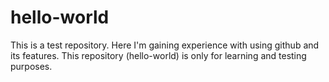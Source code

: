 # hello-world
This is a test repository. 
Here I'm gaining experience with using github and its features. This repository (hello-world) is only for learning and testing purposes.
